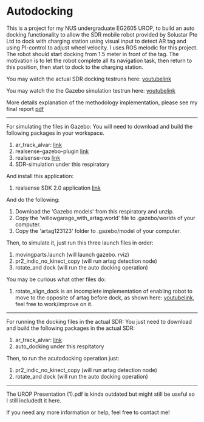 # Autodocking
This is a project for my NUS undergraduate EG2605 UROP, to build an auto docking functionality to allow the SDR mobile robot provided by Solustar Pte Ltd to dock with charging station using visual input to detect AR tag and using PI-control to adjust wheel velocity. I uses ROS melodic for this project. The robot should start docking from 1.5 meter in front of the tag. The motivation is to let the robot complete all its navigation task, then return to this position, then start to dock to the charging station.

You may watch the actual SDR docking testruns here: [youtubelink](https://www.youtube.com/watch?v=4Hauzwl-VmU)

You may watch the the Gazebo simulation testrun here: [youtubelink](https://www.youtube.com/watch?v=QvYQjFvl8ig)

More details explanation of the methodology implementation, please see my final report [pdf](https://github.com/Kaeboon/Autodocking/blob/main/UROP_final_report.pdf)

--------------------------------------------------------------------------------------------

For simulating the files in Gazebo:
You will need to download and build the following packages in your workspace.
1) ar_track_alvar: [link](https://github.com/ros-perception/ar_track_alvar)
2) realsense-gazebo-plugin [link](https://github.com/pal-robotics/realsense_gazebo_plugin)
3) realsense-ros [link](https://github.com/IntelRealSense/realsense-ros)
4) SDR-simulation under this respiratory

And install this application:
1) realsense SDK 2.0 application [link](https://www.intelrealsense.com/sdk-2/)

And do the following:
1) Download the 'Gazebo models' from this respiratory and unzip.
2) Copy the 'willowgarage_with_artag.world' file to .gazebo/worlds of your computer.
3) Copy the 'artag123123' folder to .gazebo/model of your computer.

Then, to simulate it, just run this three launch files in order:
1) movingparts.launch (will launch gazebo. rviz)
2) pr2_indic_no_kinect_copy (will run artag detection node)
3) rotate_and dock (will run the auto docking operation)

You may be curious what other files do:
1) rotate_align_dock is an incomplete implementation of enabling robot to move to the opposite of artag before dock, as shown here: [youtubelink](https://www.youtube.com/watch?v=ojB2HuYRQBQ), feel free to work/improve on it.


----------------------------------------------------------------------------------------

For running the docking files in the actual SDR:
You just need to download and build the following packages in the actual SDR:
1) ar_track_alvar: [link](https://github.com/ros-perception/ar_track_alvar)
2) auto_docking under this respitatory

Then, to run the acutodocking operation just:
1) pr2_indic_no_kinect_copy (will run artag detection node)
2) rotate_and dock (will run the auto docking operation)

-------------------------------------------------------------------------------------------

The UROP Presentation (1).pdf is kinda outdated but might still be useful so I still includedt it here.

If you need any more information or help, feel free to contact me!
